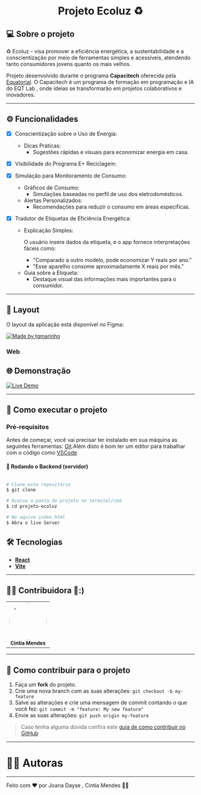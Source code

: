 

<h1 align="center"> 
	 Projeto Ecoluz ♻️ 
</h1>



## 💻 Sobre o projeto

♻️ Ecoluz - visa promover a eficiência energética, a sustentabilidade e a conscientização por meio de ferramentas simples e acessíveis, atendendo tanto consumidores jovens quanto os mais velhos.

Projeto desenvolvido durante o programa **Capacitech** oferecida pela [Equatorial](https://ma.equatorialenergia.com.br/?utm_source=site&utm_medium=landing_page&utm_campaign=novo_site).
O Capacitech é um programa de formação em programação e IA do EQT Lab , onde ideias se transformarão em projetos colaborativos e inovadores.

---

## ⚙️ Funcionalidades

- [x] Conscientização sobre o Uso de Energia:
  -  Dicas Práticas:
     - Sugestões rápidas e visuais para economizar energia em casa.
   
- [x] Visibilidade do Programa E+ Reciclagem:
 
   
- [x] Simulação para Monitoramento de Consumo:
  -  Gráficos de Consumo:
     - Simulações baseadas no perfil de uso dos eletrodomésticos.
  -  Alertas Personalizados:
     - Recomendações para reduzir o consumo em áreas específicas.

- [x] Tradutor de Etiquetas de Eficiência Energética:
     - Explicação Simples:
      <p> O usuário insere dados da etiqueta, e o app fornece interpretações fáceis como:</p>
        -  "Comparado a outro modelo, pode economizar Y reais por ano."
        -  "Esse aparelho consome aproximadamente X reais por mês."
     - Guia sobre a Etiqueta:
        -  Destaque visual das informações mais importantes para o consumidor.
        
---

## 🎨 Layout

O layout da aplicação está disponível no Figma:

<a href="https://www.figma.com/design/Kzl1dfsncWaXaWP8x2W4pT/ecoluz?node-id=0-1&p=f&t=SafztRxaGmaFDSJN-0">
  <img alt="Made by tgmarinho" src="https://img.shields.io/badge/Acessar%20Layout%20-Figma-%2304D361">
</a>

### Web
## 🌐 Demonstração
[![Live Demo](https://img.shields.io/badge/Demo-Acessar%20App-2ea44f?style=for-the-badge&logo=vercel)](https://joanadayse.github.io/projeto-ecoluz/)



---

## 🚀 Como executar o projeto

### Pré-requisitos

Antes de começar, você vai precisar ter instalado em sua máquina as seguintes ferramentas:
[Git](https://git-scm.com).Além disto é bom ter um editor para trabalhar com o código como [VSCode](https://code.visualstudio.com/)

#### 🎲 Rodando o Backend (servidor)

```bash

# Clone este repositório
$ git clone 

# Acesse a pasta do projeto no terminal/cmd
$ cd projeto-ecoluz

# No aquivo index.html
$ Abra o live Server


```

## 🛠 Tecnologias

-   **[React](https://developer.mozilla.org/pt-BR/docs/Learn_web_development/Core/Frameworks_libraries/React_getting_started)**
-   **[Vite](https://vite.dev/)**

---

## 👨‍💻 Contribuidora 💜:)

<table>
  <tr>
    <td align="center"><a href="https://github.com/Majucih"><img style="border-radius: 50%;" src="https://avatars.githubusercontent.com/u/175062264?v=4" width="100px;" alt=""/><br /><sub><b>Cintia Mendes</b></sub></a><br /></td>      
  </tr>
  
</table>

---

## 💪 Como contribuir para o projeto

1. Faça um **fork** do projeto.
2. Crie uma nova branch com as suas alterações: `git checkout -b my-feature`
3. Salve as alterações e crie uma mensagem de commit contando o que você fez: `git commit -m "feature: My new feature"`
4. Envie as suas alterações: `git push origin my-feature`
> Caso tenha alguma dúvida confira este [guia de como contribuir no GitHub](./CONTRIBUTING.md)

---

#  👨‍💻 Autoras

---

Feito com ❤️ por Joana Dayse , Cintia Mendes 👋🏽 



